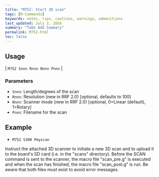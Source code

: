 ```yaml
---
title: "M752: Start 3D scan" 
tags: [M-Commands]
keywords: notes, tips, cautions, warnings, admonitions
last_updated: July 3, 2016
summary: "ToDo Add Summary"
permalink: M752.html
toc: false
---
```



## Usage ##

| `M752 Snnn Rnnn Nnnn Pnnn` | 

### Parameters ###

+ `Snnn`: Length/degrees of the scan
+ `Rnnn`: Resolution (new in RRF 2.0) [optional, defaults to 100]
+ `Nnnn`: Scanner mode (new in RRF 2.0) [optional, 0=Linear (default), 1=Rotary]
+ `Pnnn`: Filename for the scan

## Example ##

+ `M752 S300 Pmyscan`

Instruct the attached 3D scanner to initiate a new 3D scan and to upload it to the board's SD card (i.e. in the "scans" directory). Before the SCAN command is sent to the scanner, the macro file "scan_pre.g" is executed and when the scan has finished, the macro file "scan_post.g" is run. Be aware that both files must exist to avoid error messages.
